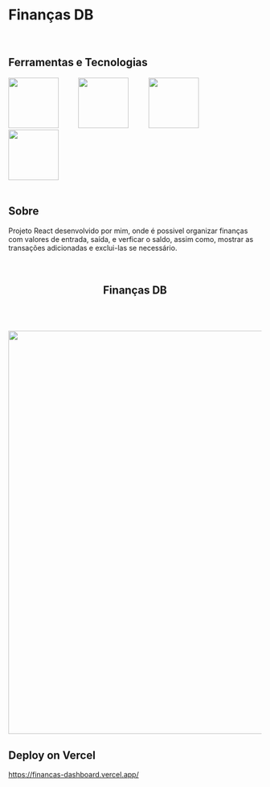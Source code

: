 # Finanças DB

<br>

## Ferramentas e Tecnologias
<div >
     <img src="https://cdn.jsdelivr.net/gh/devicons/devicon@latest/icons/react/react-original-wordmark.svg" width= 100 height= 100/>&nbsp;&nbsp;&nbsp;&nbsp;&nbsp;&nbsp;&nbsp;&nbsp;&nbsp;
      <img src="https://cdn.jsdelivr.net/gh/devicons/devicon@latest/icons/tailwindcss/tailwindcss-original.svg" width= 100 height= 100/>&nbsp;&nbsp;&nbsp;&nbsp;&nbsp;&nbsp;&nbsp;&nbsp;&nbsp;
      <img src="https://cdn.jsdelivr.net/gh/devicons/devicon@latest/icons/typescript/typescript-original.svg" width= 100 height= 100/>&nbsp;&nbsp;&nbsp;&nbsp;&nbsp;&nbsp;&nbsp;&nbsp;&nbsp;
      <img src="https://cdn.jsdelivr.net/gh/devicons/devicon@latest/icons/nextjs/nextjs-original.svg" width= 100 height= 100/>&nbsp;&nbsp;&nbsp;&nbsp;&nbsp;&nbsp;&nbsp;&nbsp;&nbsp;
  

            
          
</div>

<br>

## Sobre
Projeto React desenvolvido por mim, onde é possivel organizar finanças com valores de entrada, saída, e verficar o saldo, assim como, mostrar as transações adicionadas e exclui-las se necessário.
<br>
<br>
<br>

<div align = "center">
      <h2 align="center"> Finanças DB </h2>
      <br>
      <br>
      <br>
      <img src="https://github.com/user-attachments/assets/218e077e-f61d-492f-897c-52e3be75a4ff" width= "800"/>
</div>


## Deploy on Vercel
https://financas-dashboard.vercel.app/
